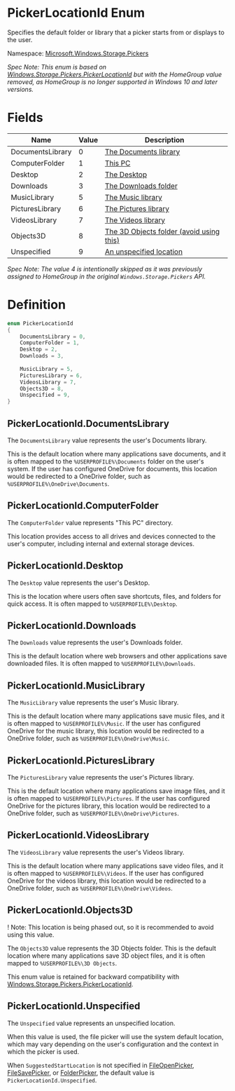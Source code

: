 PickerLocationId Enum
===

Specifies the default folder or library that a picker starts from or displays to the user.

Namespace: [Microsoft.Windows.Storage.Pickers](./Microsoft.Windows.Storage.Pickers.md)

*Spec Note: This enum is based on [Windows.Storage.Pickers.PickerLocationId](https://learn.microsoft.com/en-us/uwp/api/windows.storage.pickers.pickerlocationid) but with the HomeGroup value removed, as HomeGroup is no longer supported in Windows 10 and later versions.*

# Fields

| **Name**           | **Value** | **Description**                                                 |
|--------------------|-----------|-----------------------------------------------------------------|
| DocumentsLibrary   | 0         | [The Documents library](#pickerlocationiddocumentslibrary)      |
| ComputerFolder     | 1         | [This PC](#pickerlocationidcomputerfolder)                      |
| Desktop            | 2         | [The Desktop](#pickerlocationiddesktop)                         |
| Downloads          | 3         | [The Downloads folder](#pickerlocationiddownloads)              |
| MusicLibrary       | 5         | [The Music library](#pickerlocationidmusiclibrary)              |
| PicturesLibrary    | 6         | [The Pictures library](#pickerlocationidpictureslibrary)        |
| VideosLibrary      | 7         | [The Videos library](#pickerlocationidvideoslibrary)            |
| Objects3D          | 8         | [The 3D Objects folder (avoid using this)](#pickerlocationidobjects3d)|
| Unspecified        | 9         | [An unspecified location](#pickerlocationidunspecified)         |

*Spec Note: The value 4 is intentionally skipped as it was previously assigned to HomeGroup in the original `Windows.Storage.Pickers` API.*

# Definition

```C#
enum PickerLocationId
{
    DocumentsLibrary = 0,
    ComputerFolder = 1,
    Desktop = 2,
    Downloads = 3,
    
    MusicLibrary = 5,
    PicturesLibrary = 6,
    VideosLibrary = 7,
    Objects3D = 8,
    Unspecified = 9,
}
```

## PickerLocationId.DocumentsLibrary
The `DocumentsLibrary` value represents the user's Documents library.

This is the default location where many applications save documents, and it is often mapped 
to the `%USERPROFILE%\Documents` folder on the user's system. 
If the user has configured OneDrive for documents, this location would be redirected to a OneDrive 
folder, such as `%USERPROFILE%\OneDrive\Documents`.

## PickerLocationId.ComputerFolder
The `ComputerFolder` value represents "This PC" directory.

This location provides access to all drives and devices connected to the user's computer, 
including internal and external storage devices.

## PickerLocationId.Desktop
The `Desktop` value represents the user's Desktop.

This is the location where users often save shortcuts, files, and folders for quick access. 
It is often mapped to `%USERPROFILE%\Desktop`.

## PickerLocationId.Downloads
The `Downloads` value represents the user's Downloads folder.

This is the default location where web browsers and other applications save downloaded files. 
It is often mapped to `%USERPROFILE%\Downloads`.

## PickerLocationId.MusicLibrary
The `MusicLibrary` value represents the user's Music library.

This is the default location where many applications save music files, and it is often mapped 
to `%USERPROFILE%\Music`. If the user has configured OneDrive for the music library, this location 
would be redirected to a OneDrive folder, such as `%USERPROFILE%\OneDrive\Music`.

## PickerLocationId.PicturesLibrary
The `PicturesLibrary` value represents the user's Pictures library.

This is the default location where many applications save image files, and it is often mapped 
to `%USERPROFILE%\Pictures`. If the user has configured OneDrive for the pictures library, this 
location would be redirected to a OneDrive folder, such as `%USERPROFILE%\OneDrive\Pictures`.

## PickerLocationId.VideosLibrary
The `VideosLibrary` value represents the user's Videos library.

This is the default location where many applications save video files, and it is often mapped 
to `%USERPROFILE%\Videos`. If the user has configured OneDrive for the videos library, this location 
would be redirected to a OneDrive folder, such as `%USERPROFILE%\OneDrive\Videos`.

## PickerLocationId.Objects3D
! Note: This location is being phased out, so it is recommended to avoid using this value.

The `Objects3D` value represents the 3D Objects folder. This is the default location where many 
applications save 3D object files, and it is often mapped to `%USERPROFILE%\3D Objects`.

This enum value is retained for backward compatibility with [Windows.Storage.Pickers.PickerLocationId](https://learn.microsoft.com/en-us/uwp/api/windows.storage.pickers.pickerlocationid).

## PickerLocationId.Unspecified
The `Unspecified` value represents an unspecified location.

When this value is used, the file picker will use the system default location, which may vary 
depending on the user's configuration and the context in which the picker is used.

When `SuggestedStartLocation` is not specified in [FileOpenPicker](./FileOpenPicker.md), 
[FileSavePicker](./FileSavePicker.md), or [FolderPicker](./FolderPicker.md), 
the default value is `PickerLocationId.Unspecified`.
